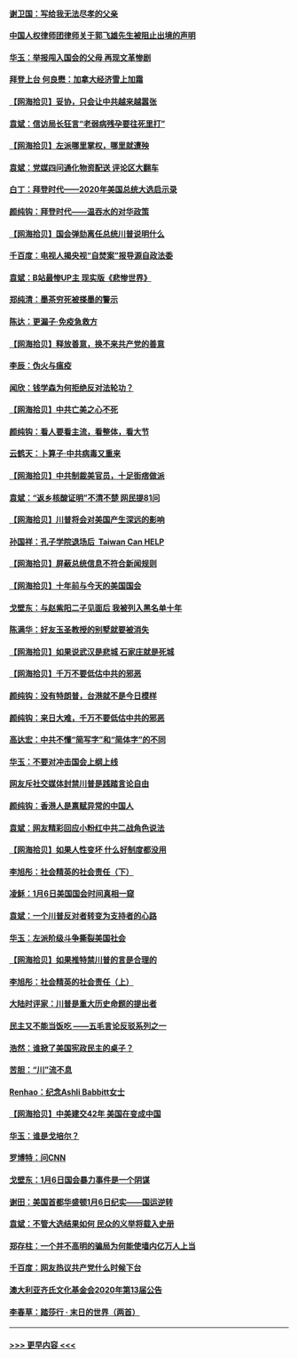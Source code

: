 #### [谢卫国：写给我无法尽孝的父亲](../pages/nsc993/n12720325.md?t=01292051) 
#### [中国人权律师团律师关于郭飞雄先生被阻止出境的声明](../pages/nsc993/n12720203.md?t=01292051) 
#### [华玉：举报闯入国会的父母 再现文革惨剧](../pages/nsc993/n12719070.md?t=01292051) 
#### [拜登上台 何良懋：加拿大经济雪上加霜](../pages/nsc993/n12718943.md?t=01292051) 
#### [【网海拾贝】妥协，只会让中共越来越嚣张](../pages/nsc993/n12717392.md?t=01292051) 
#### [袁斌：信访局长狂言“老弱病残孕要往死里打”](../pages/nsc993/n12717343.md?t=01292051) 
#### [【网海拾贝】左派哪里掌权，哪里就遭殃](../pages/nsc993/n12715009.md?t=01292051) 
#### [袁斌：党媒四问通化物资配送 评论区大翻车](../pages/nsc993/n12714950.md?t=01292051) 
#### [白丁：拜登时代——2020年美国总统大选启示录](../pages/nsc993/n12714920.md?t=01292051) 
#### [颜纯钩：拜登时代——温吞水的对华政策](../pages/nsc993/n12713245.md?t=01292051) 
#### [【网海拾贝】国会弹劾离任总统川普说明什么](../pages/nsc993/n12712816.md?t=01292051) 
#### [千百度：电视人揭央视“自焚案”报导源自政法委](../pages/nsc993/n12709760.md?t=01292051) 
#### [袁斌：B站最惨UP主 现实版《悲惨世界》](../pages/nsc993/n12709686.md?t=01292051) 
#### [郑纯清：墨茶穷死被搽墨的警示](../pages/nsc993/n12709262.md?t=01292051) 
#### [陈达：更漏子·免疫急救方](../pages/nsc993/n12709244.md?t=01292051) 
#### [【网海拾贝】释放善意，换不来共产党的善意](../pages/nsc993/n12708361.md?t=01292051) 
#### [李辰：伪火与瘟疫](../pages/nsc993/n12707981.md?t=01292051) 
#### [闻欣：钱学森为何拒绝反对法轮功？](../pages/nsc993/n12707407.md?t=01292051) 
#### [【网海拾贝】中共亡美之心不死](../pages/nsc993/n12707621.md?t=01292051) 
#### [颜纯钩：看人要看主流，看整体，看大节](../pages/nsc993/n12707536.md?t=01292051) 
#### [云鹤天：卜算子‧中共病毒又重来](../pages/nsc993/n12707408.md?t=01292051) 
#### [【网海拾贝】中共制裁美官员，十足街痞做派](../pages/nsc993/n12705115.md?t=01292051) 
#### [袁斌：“返乡核酸证明”不清不楚 网民提81问](../pages/nsc993/n12704982.md?t=01292051) 
#### [【网海拾贝】川普将会对美国产生深远的影响](../pages/nsc993/n12703045.md?t=01292051) 
#### [孙国祥：孔子学院退场后  Taiwan Can HELP](../pages/nsc993/n12702430.md?t=01292051) 
#### [【网海拾贝】屏蔽总统信息不符合新闻规则](../pages/nsc993/n12699998.md?t=01292051) 
#### [【网海拾贝】十年前与今天的美国国会](../pages/nsc993/n12696993.md?t=01292051) 
#### [戈壁东：与赵紫阳二子见面后 我被列入黑名单十年](../pages/nsc993/n12696215.md?t=01292051) 
#### [陈满华：好友玉圣教授的别墅就要被消失](../pages/nsc993/n12695411.md?t=01292051) 
#### [【网海拾贝】如果说武汉是悲城 石家庄就是死城](../pages/nsc993/n12694589.md?t=01292051) 
#### [【网海拾贝】千万不要低估中共的邪恶](../pages/nsc993/n12692771.md?t=01292051) 
#### [颜纯钩：没有特朗普，台港就不是今日模样](../pages/nsc993/n12692678.md?t=01292051) 
#### [颜纯钩：来日大难，千万不要低估中共的邪恶](../pages/nsc993/n12692080.md?t=01292051) 
#### [高达宏：中共不懂“简写字”和“简体字”的不同](../pages/nsc993/n12692068.md?t=01292051) 
#### [华玉：不要对冲击国会上纲上线](../pages/nsc993/n12689948.md?t=01292051) 
#### [网友斥社交媒体封禁川普是践踏言论自由](../pages/nsc993/n12687482.md?t=01292051) 
#### [颜纯钩：香港人是禀赋异常的中国人](../pages/nsc993/n12685142.md?t=01292051) 
#### [袁斌：网友精彩回应小粉红中共二战角色说法](../pages/nsc993/n12684994.md?t=01292051) 
#### [【网海拾贝】如果人性变坏 什么好制度都没用](../pages/nsc993/n12683000.md?t=01292051) 
#### [李旭彤：社会精英的社会责任（下）](../pages/nsc993/n12680604.md?t=01292051) 
#### [凌稣：1月6日美国国会时间真相一窥](../pages/nsc993/n12682780.md?t=01292051) 
#### [袁斌：一个川普反对者转变为支持者的心路](../pages/nsc993/n12682700.md?t=01292051) 
#### [华玉：左派阶级斗争撕裂美国社会](../pages/nsc993/n12681226.md?t=01292051) 
#### [【网海拾贝】如果推特禁川普的言是合理的](../pages/nsc993/n12681232.md?t=01292051) 
#### [李旭彤：社会精英的社会责任（上）](../pages/nsc993/n12680501.md?t=01292051) 
#### [大陆时评家：川普是重大历史命题的提出者](../pages/nsc993/n12679904.md?t=01292051) 
#### [民主又不能当饭吃 ——五毛言论反驳系列之一](../pages/nsc993/n12679877.md?t=01292051) 
#### [浩然：谁掀了美国宪政民主的桌子？](../pages/nsc993/n12679850.md?t=01292051) 
#### [苦胆：“川”流不息](../pages/nsc993/n12678388.md?t=01292051) 
#### [Renhao：纪念Ashli Babbitt女士](../pages/nsc993/n12678359.md?t=01292051) 
#### [【网海拾贝】中美建交42年 美国在变成中国](../pages/nsc993/n12678324.md?t=01292051) 
#### [华玉：谁是戈培尔？](../pages/nsc993/n12677515.md?t=01292051) 
#### [罗博特：问CNN](../pages/nsc993/n12677172.md?t=01292051) 
#### [戈壁东：1月6日国会暴力事件是一个阴谋](../pages/nsc993/n12674639.md?t=01292051) 
#### [谢田：美国首都华盛顿1月6日纪实——国运逆转](../pages/nsc993/n12673190.md?t=01292051) 
#### [袁斌：不管大选结果如何 民众的义举将载入史册](../pages/nsc993/n12672787.md?t=01292051) 
#### [郑存柱：一个并不高明的骗局为何能使墙内亿万人上当](../pages/nsc993/n12671449.md?t=01292051) 
#### [千百度：网友热议共产党什么时候下台](../pages/nsc993/n12670442.md?t=01292051) 
#### [澳大利亚齐氏文化基金会2020年第13届公告](../pages/nsc993/n12670273.md?t=01292051) 
#### [李春草：踏莎行 · 末日的世界（两首）](../pages/nsc993/n12670253.md?t=01292051) 

----
#### [ >>> 更早内容 <<< ](../indexes/nsc993-earlier.md)
